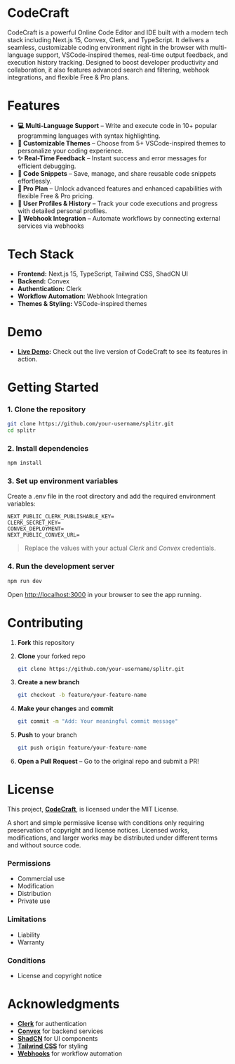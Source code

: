 # CodeCraft
CodeCraft is a powerful Online Code Editor and IDE built with a modern tech stack including Next.js 15, Convex, Clerk, and TypeScript. It delivers a seamless, customizable coding environment right in the browser with multi-language support, VSCode-inspired themes, real-time output feedback, and execution history tracking. Designed to boost developer productivity and collaboration, it also features advanced search and filtering, webhook integrations, and flexible Free & Pro plans.

# Features
* **💻 Multi-Language Support** – Write and execute code in 10+ popular programming languages with syntax highlighting.
* **🎨 Customizable Themes** – Choose from 5+ VSCode-inspired themes to personalize your coding experience.
* **✨ Real-Time Feedback** – Instant success and error messages for efficient debugging.
* **💾 Code Snippets** –  Save, manage, and share reusable code snippets effortlessly.
* **💎 Pro Plan** – Unlock advanced features and enhanced capabilities with flexible Free & Pro pricing.
* **👤 User Profiles & History** – Track your code executions and progress with detailed personal profiles.
* **🔗 Webhook Integration** – Automate workflows by connecting external services via webhooks


# Tech Stack
* **Frontend:** Next.js 15, TypeScript, Tailwind CSS, ShadCN UI
* **Backend:** Convex 
* **Authentication:** Clerk
* **Workflow Automation:** Webhook Integration
* **Themes & Styling:** VSCode-inspired themes

# Demo

* **[Live Demo](https://code-craft-two-livid.vercel.app/):** Check out the live version of CodeCraft to see its features in action.

# Getting Started
### 1. **Clone the repository**

```bash
git clone https://github.com/your-username/splitr.git
cd splitr
```

### 2. **Install dependencies**
```bash
npm install
```

### 3. **Set up environment variables**

Create a .env file in the root directory and add the required environment variables:

```env
NEXT_PUBLIC_CLERK_PUBLISHABLE_KEY=
CLERK_SECRET_KEY=
CONVEX_DEPLOYMENT=
NEXT_PUBLIC_CONVEX_URL=
```
> Replace the values with your actual *Clerk* and *Convex* credentials.

### 4. **Run the development server**

```bash
npm run dev
```

Open [http://localhost:3000](http://localhost:3000) in your browser to see the app running.


# Contributing
1. **Fork** this repository
2. **Clone** your forked repo

   ```bash
   git clone https://github.com/your-username/splitr.git
   ```
3. **Create a new branch**

   ```bash
   git checkout -b feature/your-feature-name
   ```
4. **Make your changes** and **commit**

   ```bash
   git commit -m "Add: Your meaningful commit message"
   ```
5. **Push** to your branch

   ```bash
   git push origin feature/your-feature-name
   ```
6. **Open a Pull Request** – Go to the original repo and submit a PR!

# License
This project, **[CodeCraft](https://github.com/dhruvbajaj13/CodeCraft)**, is licensed under the MIT License.

A short and simple permissive license with conditions only requiring preservation of copyright and license notices. Licensed works, modifications, and larger works may be distributed under different terms and without source code.

### Permissions
* Commercial use
* Modification
* Distribution
* Private use
### Limitations
* Liability
* Warranty
### Conditions
* License and copyright notice

# Acknowledgments 
* **[Clerk](https://clerk.com)** for authentication
* **[Convex](https://convex.dev)** for backend services
* **[ShadCN](https://ui.shadcn.com)** for UI components
* **[Tailwind CSS](https://tailwindcss.com)** for styling
* **[Webhooks](https://webhook.site/)** for workflow automation
